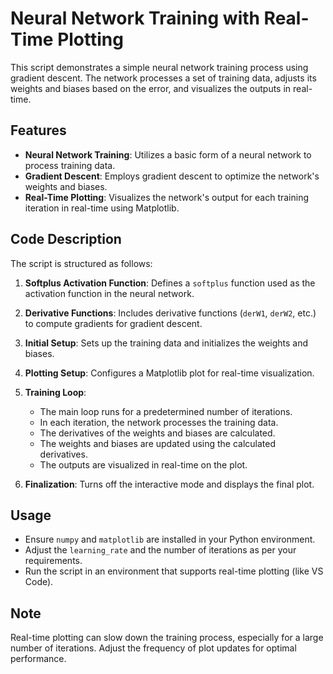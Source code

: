 # Neural Network Training with Real-Time Plotting

This script demonstrates a simple neural network training process using gradient descent. The network processes a set of training data, adjusts its weights and biases based on the error, and visualizes the outputs in real-time.

## Features

- **Neural Network Training**: Utilizes a basic form of a neural network to process training data.
- **Gradient Descent**: Employs gradient descent to optimize the network's weights and biases.
- **Real-Time Plotting**: Visualizes the network's output for each training iteration in real-time using Matplotlib.

## Code Description

The script is structured as follows:

1. **Softplus Activation Function**: Defines a `softplus` function used as the activation function in the neural network.

2. **Derivative Functions**: Includes derivative functions (`derW1`, `derW2`, etc.) to compute gradients for gradient descent.

3. **Initial Setup**: Sets up the training data and initializes the weights and biases.

4. **Plotting Setup**: Configures a Matplotlib plot for real-time visualization.

5. **Training Loop**:
   - The main loop runs for a predetermined number of iterations.
   - In each iteration, the network processes the training data.
   - The derivatives of the weights and biases are calculated.
   - The weights and biases are updated using the calculated derivatives.
   - The outputs are visualized in real-time on the plot.

6. **Finalization**: Turns off the interactive mode and displays the final plot.

## Usage

- Ensure `numpy` and `matplotlib` are installed in your Python environment.
- Adjust the `learning_rate` and the number of iterations as per your requirements.
- Run the script in an environment that supports real-time plotting (like VS Code).

## Note

Real-time plotting can slow down the training process, especially for a large number of iterations. Adjust the frequency of plot updates for optimal performance.
